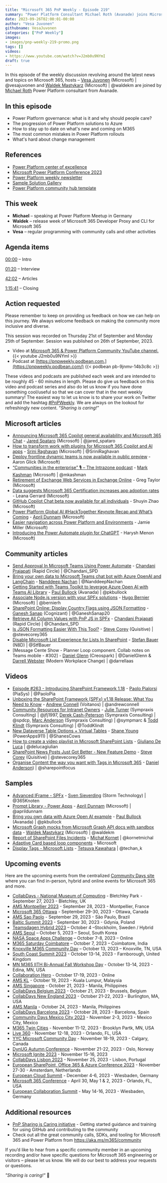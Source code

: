 ```yaml
---
title: "Microsoft 365 PnP Weekly - Episode 219"
summary: "Power Platform Consultant Michael Roth (Avanade) joins Microsoft’s Vesa Juvonen and Waldek Mastykarz in a discussion on, plus 26 articles/videos."
date: 2023-09-26T02:00:01-00:00
author: "Vesa Juvonen"
githubname: VesaJuvonen
categories: ["PnP Weekly"]
images:
- images/pnp-weekly-219-promo.png
tags: []
videos:
- https://www.youtube.com/watch?v=J2mb0u9NYmI
draft: true
---
```


In this episode of the weekly discussion revolving around the latest news and topics on Microsoft 365, hosts – [Vesa Juvonen](http://twitter.com/vesajuvonen) (Microsoft) | @vesajuvonen and [Waldek Mastykarz](http://twitter.com/waldekm) (Microsoft) | @waldekm are joined by [Michael Roth](https://twitter.com/MichaelRoth42) Power Platform consultant from Avanade.

## In this episode

- Power Platform governance: what is it and why should people care?
- The progression of Power Platform solutions to Azure
- How to stay up to date on what's new and coming on M365
- The most common mistakes in Power Platform rollouts
- What's hard about change management

## References

- [Power Platform center of excellence](https://learn.microsoft.com/en-us/power-platform/guidance/coe/starter-kit)
- [Microsoft Power Platform Conference 2023](https://powerplatformconf.com/)
- [Power Platform weekly newsletter](https://www.ppweekly.com/)
- [Sample Solution Gallery](https://adoption.microsoft.com/en-us/sample-solution-gallery/)
- [Power Platform community hub template](https://learn.microsoft.com/en-us/power-platform/guidance/adoption/wiki-community)

## This week

- **Michael** – speaking at Power Platform Meetup in Germany
- **Waldek** – release week of Microsoft 365 Developer Proxy and CLI for Microsoft 365
- **Vesa** – regular programming with community calls and other activities

## Agenda items

[00:00](https://youtu.be/J2mb0u9NYmI?t=0) – Intro

[01:20](https://youtu.be/J2mb0u9NYmI?t=80) – Interview

[42:02](https://youtu.be/J2mb0u9NYmI?t=2523) – Articles

[1:15:41](https://youtu.be/J2mb0u9NYmI?t=4542) – Closing

## Action requested

Please remember to keep on providing us feedback on how we can help on this journey. We always welcome feedback on making the community more inclusive and diverse.

This session was recorded on Thursday 21st of September and Monday 25th of September. Session was published on 26th of September, 2023.

*   Video at [Microsoft 365 & Power Platform Community YouTube channel.](https://aka.ms/m365pnp-videos)
    {{< youtube J2mb0u9NYmI >}}
*   Podcast at [https://pnpweekly.podbean.com.](https://pnpweekly.podbean.com/) 
    {{< podbean pb-9jnmv-14b3c8c >}}

These videos and podcasts are published each week and are intended to be roughly 45 - 60 minutes in length.  Please do give us feedback on this video and podcast series and also do let us know if you have done something cool/useful so that we can cover that in the next weekly summary! The easiest way to let us know is to share your work on Twitter and add the hashtag [#PnPWeekly](https://twitter.com/search?q=%23pnpweekly). We are always on the lookout for refreshingly new content. “_Sharing is caring!”_ 

## Microsoft articles

* [Announcing Microsoft 365 Copilot general availability and Microsoft 365 Chat](https://www.microsoft.com/en-us/microsoft-365/blog/2023/09/21/announcing-microsoft-365-copilot-general-availability-and-microsoft-365-chat/) - [Jared Spataro](https://twitter.com/jared_spataro) (Microsoft) | @jared_spataro
* [How to transform work with plugins for Microsoft 365 Copilot and AI apps](https://techcommunity.microsoft.com/t5/microsoft-teams-blog/how-to-transform-work-with-plugins-for-microsoft-365-copilot-and/ba-p/3933467) - [Srini Raghavan](https://twitter.com/SriniRaghavan) (Microsoft) | @SriniRaghavan
* [Deploy frontline dynamic teams is now available in public preview](https://techcommunity.microsoft.com/t5/microsoft-teams-blog/deploy-frontline-dynamic-teams-is-now-available-in-public/ba-p/3932854) - Aaron Glick (Microsoft)
* [“Communities in the enterprise” 🎙 – The Intrazone podcast](https://techcommunity.microsoft.com/t5/microsoft-sharepoint-blog/communities-in-the-enterprise-the-intrazone-podcast/ba-p/3929225) - [Mark Kashman](https://twitter.com/mkashman) (Microsoft) | @mkashman
* [Retirement of Exchange Web Services in Exchange Online](https://devblogs.microsoft.com/microsoft365dev/retirement-of-exchange-web-services-in-exchange-online/) - Greg Taylor (Microsoft)
* [Data suggests Microsoft 365 Certification increases app adoption rates](https://devblogs.microsoft.com/microsoft365dev/data-suggest-microsoft-365-certification-increases-app-adoption-rates/) - Leana Gerrard (Microsoft)
* [GitHub Copilot Chat beta now available for all individuals](https://github.blog/2023-09-20-github-copilot-chat-beta-now-available-for-all-individuals/) - Shuyin Zhao (Microsoft)
* [Power Platform Global AI #HackTogether Keynote Recap and What’s Coming](https://devblogs.microsoft.com/powerplatform/power-platform-global-ai-hacktogether-keynote-recap-and-whats-coming/) - [April Dunnam](https://twitter.com/aprildunnam) (Microsoft)
* [Easier navigation across Power Platform and Environments](https://powerautomate.microsoft.com/en-us/blog/easier-navigation-across-power-platform-and-environments/) - Jamie Miller (Microsoft)
* [Introducing the Power Automate plugin for ChatGPT](https://powerautomate.microsoft.com/en-us/blog/introducing-the-power-automate-plugin-for-chatgpt-2/) - Harysh Menon (Microsoft)

## Community articles

* [Send Approval In Microsoft Teams Using Power Automate](https://pnp.github.io/blog/post/send-approval-in-teams-using-power-automate/) - [Chandani Prajapati](https://twitter.com/Chandani_SPD) (Rapid Circle) | @Chandani_SPD
* [Bring your own data to Microsoft Teams chat bot with Azure OpenAI and LangChain](https://nanddeepnachanblogs.com/posts/2023-09-23-bring-own-data-teams-chatbot-azoai-langchain/) - [Nanddeep Nachan](https://twitter.com/NanddeepNachan) | @NanddeepNachan
* [Getting Started with Teams Toolkit to leverage Azure Open AI with Teams AI Library](https://pkbullock.com/blog/2023/getting-started-with-teams-toolkit-to-leverage-azure-open-ai-with-teams-ai-library/) - [Paul Bullock](https://twitter.com/pkbullock) (Avanada) | @pkbullock
* [Associate Node.js version with your SPFx solutions](https://tahoeninja.blog/posts/associate-node-version-with-spfx-solution/) - [Hugo Bernier](https://twitter.com/bernierh) (Microsoft) | @bernierh
* [SharePoint Online: Display Country Flags using JSON Formatting](https://ganeshsanapblogs.wordpress.com/2023/08/27/sharepoint-online-display-country-flags-using-json-formatting/) - [Ganesh Sanap](https://twitter.com/GaneshSanap20) (Cognizant) | @GaneshSanap20
* [Retrieve All Column Values with PnP JS in SPFx](https://www.c-sharpcorner.com/article/retrieve-all-column-values-with-pnp-js-in-spfx/) - [Chandani Prajapati](https://twitter.com/Chandani_SPD) (Rapid Circle) | @Chandani_SPD
* [Is JSON Formatting Easier With This Tool?](https://stevecorey.com/is-json-formatting-easier-with-this-tool/) - [Steve Corey](https://twitter.com/stevecorey365) (Quisitive) | @stevecorey365
* [Disable Microsoft List Experience for Lists In SharePoint](https://n8d.at/disable-microsoft-list-experience-for-lists-in-sharepoint) - [Stefan Bauer](https://twitter.com/StfBauer) (N8D) | @StfBauer
* [Message Cente Show - Planner Loop component. Collab notes on Teams mobile - #302] - [Daniel Glenn](https://twitter.com/DanielGlenn) (Creospark) | @DanielGlenn & [Darrell Webster](https://twitter.com/DarrellaaS) (Modern Workplace Change) | @darrellaas

## Videos

* [Episode #263 - Introducing SharePoint Framework 1.18](https://www.youtube.com/watch?v=hVi_w414lDU) - [Paolo Pialorsi](https://twitter.com/PaoloPia) (PiaSys) | @PaoloPia
* [Unboxing the SharePoint Framework (SPFx) v1.18 Release: What You Need to Know](https://www.youtube.com/watch?v=ZvMBLpGYahw) - [Andrew Connell](https://twitter.com/andrewconnell) (Voitanos) | @andrewconnell
* [Community Resources for Intranet Owners](https://www.youtube.com/watch?v=E7Z8-ytnqmY) - [Julie Turner](https://twitter.com/jfj1997) (Sympraxis Consulting) | @jfj1997, [Derek Cash-Peterson](https://twitter.com/spdcp) (Sympraxis Consulting) | @spdcp, [Marc Anderson](https://twitter.com/sympmarc) (Sympraxis Consulting) | @sympmarc & [Todd Klindt](https://twitter.com/ToddKlindt) (Sympraxis Consulting) | @ToddKlindt
* [New Dataverse Table Options + Virtual Tables](https://www.youtube.com/watch?v=JrnliAr-oac) - [Shane Young](https://twitter.com/ShanesCows) (PowerApps911) | @ShanesCows
* [How to create a video playlist in Microsoft SharePoint Lists](https://www.youtube.com/watch?v=K3dxjTcrIYo) - [Giuliano De Luca](https://twitter.com/DeLucaGiulian) | @delucagiulian
* [SharePoint News Posts Just Got Better - New Feature Demo](https://www.youtube.com/watch?v=XOb6VrDx09c) - [Steve Corey](https://twitter.com/stevecorey365) (Quisitive) | @stevecorey365
* [Organise Content the way you want with Tags in Microsoft 365](https://www.youtube.com/watch?v=PRVp9-9UYP8) - [Daniel Anderson](https://twitter.com/sharepointfocus)) | @sharepointfocus

## Samples

* [Advanced IFrame - SPFx](https://adoption.microsoft.com/en-us/sample-solution-gallery/sample/pnp-sp-dev-spfx-web-parts-react-advanced-iframe/) - [Sven Sieverding](https://twitter.com/365Knoten) (Storm Technology) | @365Knoten
* [Prompt Library - Power Apps](https://adoption.microsoft.com/en-us/sample-solution-gallery/sample/pnp-powerplatform-samples-prompt-library/) - [April Dunnam](https://twitter.com/aprildunnam) (Microsoft) | @aprildunnam
* [Bring you own data with Azure Open AI example](https://adoption.microsoft.com/en-us/sample-solution-gallery/sample/azure-open-ai-byod-powershell/) - [Paul Bullock](https://twitter.com/pkbullock) (Avanada) | @pkbullock
* [Microsoft Graph mocks from Microsoft Graph API docs with sandbox data](https://adoption.microsoft.com/en-us/sample-solution-gallery/sample/pnp-m365-proxy-microsoft-graph-sandbox-mocks/) - [Waldek Mastykarz](https://twitter.com/waldekm) (Microsoft) | @waldekm
* [Report of SharePoint Files Incidents](https://adoption.microsoft.com/en-us/sample-solution-gallery/sample/spo-export-report-files-incidents/) - [Michał Kornet](https://twitter.com/kornetmichal) | @kornetmichal
* [Adaptive Card based loop components](https://adoption.microsoft.com/en-us/sample-solution-gallery/sample/officedev-microsoft-teams-samples-msgext-unfurling-ac-loop-components-csharp/) - Microsoft
* [Display Tags - Microsoft Lists](https://adoption.microsoft.com/en-us/sample-solution-gallery/sample/pnp-list-formatting-managed-metadata-tag/) - [Tetsuya Kawahara](https://twitter.com/techan_k) | @techan_k

## Upcoming events

Here are the upcoming events from the centralized [Community Days site](https://communitydays.org/events?when=upcoming) where you can find in-person, hybrid and online events for Microsoft 365 and more.

* [CollabDays - National Museum of Computing](https://www.communitydays.org/event/2023-09-27/collabdays-national-museum-of-computing-bletchley-park) - Bletchley Park - September 27, 2023 - Bletchley, UK
* [AMS Montpellier 2023](https://www.communitydays.org/event/2023-09-28/ams-montpellier-2023) - September 28, 2023 - Montpellier, France
* [Microsoft 365 Ottawa](https://www.communitydays.org/event/2023-09-29/microsoft-365-ottawa) - September 29-30, 2023 - Ottawa, Canada
* [AMS Sao Paolo](https://www.communitydays.org/event/2023-09-29/ams-sao-paulo) - September 29, 2023 - São Paulo, Brazil
* [Baltic Summit 2023](https://www.communitydays.org/event/2023-09-30/baltic-summit-2023) - September 30, 2023 - Gdynia, Poland
* [Teamsdagen Hybrid 2023](https://www.communitydays.org/event/2023-10-04/teamsdagen-hybrid-2023) – October 4 –Stockholm, Sweden / Hybrid
* [AMS Seoul](https://www.communitydays.org/event/2023-10-05/ams-seoul) – October 5, 2023 – Seoul, South Korea
* [NASA Space Apps Challenge](https://www.communitydays.org/event/2023-10-07/nasa-space-apps-challenge) – October 7-8, 2023 – Online
* [M365 Saturday Coimbatore](https://www.communitydays.org/event/2023-10-07/m365-saturday-coimbatore) – October 7, 2023 – Coimbatore, India
* [Knoxville M365 Community Day](https://www.communitydays.org/event/2023-10-13/knoxville-m365-community-day) – October 13, 2023 – Knoxville, TN, USA
* [South Coast Summit 2023](https://www.southcoastsummit.com/) - October 13-14, 2023 - Farnborough, United Kingdom
* [MN M365 IITH Bi-Annual Fall Workshop Day](https://www.communitydays.org/event/2023-10-13/mn-m365-11th-bi-annual-fall-workshop-day) - October 13-14, 2023 - Edina, MN, USA
* [Collaboration Hero](https://www.communitydays.org/event/2023-10-17/collaboration-hero) - October 17-19, 2023 - Online
* [AMS KL](https://www.communitydays.org/event/2023-10-19/ams-kl) - October 19, 2023 - Kuala Lumpur, Malaysia
* [AMS Singapore](https://www.communitydays.org/event/2023-10-21/ams-singapore-23) - October 21, 2023 - Manila, Philippines
* [CollabDays Belgium 2023](https://www.collabdays.org/2023-belgium/) - October 21, 2023 - Brussels, Belgium
* [CollabDays New England 2023](https://www.collabdays.org/2023-ne/) - October 21-22, 2023 - Burlington, MA, USA
* [AMS Manila](https://www.communitydays.org/event/2023-10-24/ams-manila) - October 24, 2023 - Manila, Philippines
* [CollabDays Barcelona 2023](https://www.collabdays.org/2023-barcelona/) - October 28, 2023 - Barcelona, Spain
* [Community Days Mexico City 2023](https://www.communitydays.org/event/2023-11-02/community-days-mexico-city-2023) - November 2-3, 2023 - Mexico City, Mexico
* [M365 Twin Cities](https://www.communitydays.org/event/2023-11-11/m365-twin-cities) - November 11-12, 2023 - Brooklyn Partk, MN, USA
* [Live 360](https://www.communitydays.org/event/2023-11-12/live-360) - November 12-18, 2023 - Orlando, FL, USA
* [YYC Microsoft Community Day](https://www.communitydays.org/event/2023-11-18/yyc-microsoft-community-day) - November 18-19, 2023 - Calgary, Canada
* [DynUG Autumn Conference](https://www.communitydays.org/event/2023-11-21/dynug-autumn-conference) - November 21-22, 2023 - Oslo, Norway
* [Microsoft Ignite 2023](https://ignite.microsoft.com/) - November 15-16, 2023
* [CollabDays Lisbon 2023](https://www.collabdays.org/2023-lisbon/) - November 25, 2023 - Lisbon, Portugal
* [European SharePoint, Office 365 & Azure Conference 2023](https://www.sharepointeurope.com/) - November 27-30 - Amsterdam, Netherlands
* [European Cloud Summit](https://www.cloudsummit.eu/) - December 4-6, 2023 - Wiesbaden, Germany
* [Microsoft 365 Conference](https://m365conf.com/#!/) - April 30, May 1 & 2, 2023 - Orlando, FL, USA
* [European Collaboration Summit](https://collabsummit.eu/) - May 14-16, 2023 - Wiesbaden, Germany

## Additional resources

* [PnP Sharing is Caring initiative](https://aka.ms/sharing-is-caring) - Getting started guidance and training for using GitHub and contributing to the community
* Check out all the great community calls, SDKs, and tooling for Microsoft 365 and Power Platform from <https://aka.ms/m365/community>

If you’d like to hear from a specific community member in an upcoming recording and/or have specific questions for Microsoft 365 engineering or visitors – please let us know. We will do our best to address your requests or questions.

_"Sharing is caring!"_ 🧡

